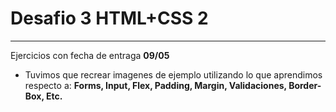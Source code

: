 # Desafio 3 HTML+CSS 2

------------

Ejercicios con fecha de entraga **09/05**

- Tuvimos que recrear imagenes de ejemplo utilizando lo que aprendimos respecto a:
**Forms, Input, Flex, Padding, Margin, Validaciones, Border-Box, Etc.**